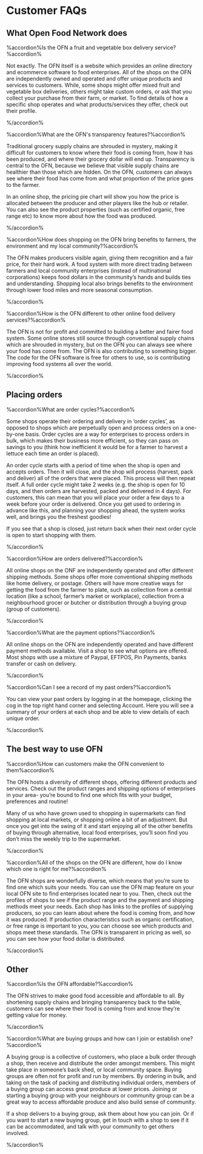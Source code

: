 # Customer FAQs

## What Open Food Network does 

%accordion%Is the OFN a fruit and vegetable box delivery service?%accordion%

Not exactly. The OFN itself is a website which provides an online directory and ecommerce software to food enterprises. All of the shops on the OFN are independently owned and operated and offer unique products and services to customers. While, some shops might offer mixed fruit and vegetable box deliveries, others might take custom orders, or ask that you collect your purchase from their farm, or market. To find details of how a specific shop operates and what products/services they offer, check out their profile. 

%/accordion%

%accordion%What are the OFN's transparency features?%accordion%

Traditional grocery supply chains are shrouded in mystery, making it difficult for customers to know where their food is coming from, how it has been produced, and where their grocery dollar will end up. Transparency is central to the OFN, because we believe that visible supply chains are healthier than those which are hidden. On the OFN, customers can always see where their food has come from and what proportion of the price goes to the farmer.

In an online shop, the  pricing pie chart will show you how the price is allocated between the producer and other players like the hub or retailer. You can also see the product properties \(such as certified organic, free range etc\) to know more about how the food was produced.

%/accordion%

%accordion%How does shopping on the OFN bring benefits to farmers, the environment and my local community?%accordion%

The OFN makes producers visible again, giving them recognition and a fair price, for their hard work. A food system with more direct trading between farmers and local community enterprises \(instead of multinational corporations\) keeps food dollars in the community’s hands and builds ties and understanding. Shopping local also brings benefits to the environment through lower food miles and more seasonal consumption.

%/accordion%

%accordion%How is the OFN different to other online food delivery services?%accordion%

The OFN is not for profit and committed to building a better and fairer food system. Some online stores still source through conventional supply chains which are shrouded in mystery, but on the OFN you can always see where your food has come from.  The OFN is also contributing to something bigger. The code for the OFN software is free for others to use, so is contributing improving food systems all over the world.

%/accordion%

## Placing orders

%accordion%What are order cycles?%accordion%

Some shops operate their ordering and delivery in ‘order cycles’, as opposed to shops which are perpetually open and process orders on a one-by-one basis. Order cycles are a way for enterprises to process orders in bulk, which makes their business more efficient, so they can pass on savings to you \(think how inefficient it would be for a farmer to harvest a lettuce each time an order is placed\).

An order cycle starts with a period of time when the shop is open and accepts orders. Then it will close, and the shop will process \(harvest, pack and deliver\) all of the orders that were placed. This process will then repeat itself. A full order cycle might take 2 weeks \(e.g. the shop is open for 10 days, and then orders are harvested, packed and delivered in 4 days\). For customers, this can mean that you will place your order a few days to a week before your order is delivered. Once you get used to ordering in advance like this, and planning your shopping ahead, the system works well, and brings you the freshest goodies!

If you see that a shop is closed, just return back when their next order cycle is open to start shopping with them.

%/accordion%

%accordion%How are orders delivered?%accordion%

All online shops on the ONF are independently operated and offer different shipping methods. Some shops offer more conventional shipping methods like home delivery, or postage. Others will have more creative ways for getting the food from the farmer to plate, such as collection from a central location \(like a school, farmer’s market or workplace\), collection from a neighbourhood grocer or butcher or distribution through a buying group \(group of customers\).

%/accordion%

%accordion%What are the payment options?%accordion%

All online shops on the OFN are independently operated and have different payment methods available. Visit a shop to see what options are offered. Most shops with use a mixture of Paypal, EFTPOS, Pin Payments, banks transfer or cash on delivery.

%/accordion%

%accordion%Can I see a record of my past orders?%accordion%

You can view your past orders by logging in at the homepage, clicking the cog in the top right hand corner and selecting Account. Here you will see a summary of your orders at each shop and be able to view details of each unique order.

%/accordion%

## The best way to use OFN

%accordion%How can customers make the OFN convenient to them%accordion%

The OFN hosts a diversity of different shops, offering different products and services. Check out the product ranges and shipping options of enterprises in your area- you’re bound to find one which fits with your budget, preferences and routine!

Many of us who have grown used to shopping in supermarkets can find shopping at local markets, or shopping online a bit of an adjustment. But once you get into the swing of it and start enjoying all of the other benefits of buying through alternative, local food enterprises, you’ll soon find you don’t miss the weekly trip to the supermarket.

%/accordion%

%accordion%All of the shops on the OFN are different, how do I know which one is right for me?%accordion%

The OFN shops are wonderfully diverse, which means that you’re sure to find one which suits your needs. You can use the OFN map feature on your local OFN site to find enterprises located near to you. Then, check out the profiles of shops to see if the product range and the payment and shipping methods meet your needs. Each shop has links to the profiles of supplying producers, so you can learn about where the food is coming from, and how it was produced. If production characteristics such as organic certification, or free range is important to you, you can choose see which products and shops meet these standards. The OFN is transparent in pricing as well, so you can see how your food dollar is distributed.

%/accordion%

## Other

%accordion%Is the OFN affordable?%accordion%

The OFN strives to make good food accessible and affordable to all. By shortening supply chains and bringing transparency back to the table, customers can see where their food is coming from and know they’re getting value for money.

%/accordion%

%accordion%What are buying groups and how can I join or establish one?%accordion%

A buying group is a collective of customers, who place a bulk order through a shop, then receive and distribute the order amongst members. This might take place in someone’s back shed, or local community space. Buying groups are often not for profit and run by members. By ordering in bulk, and taking on the task of packing and distributing individual orders, members of a buying group can access great produce at lower prices. Joining or starting a buying group with your neighbours or community group can be a great way to access affordable produce and also build  sense of community.

If a shop delivers to a buying group, ask them about how you can join. Or if you want to start a new buying group, get in touch with a shop to see if it can be accommodated, and talk with your community to get others involved.

%/accordion%





